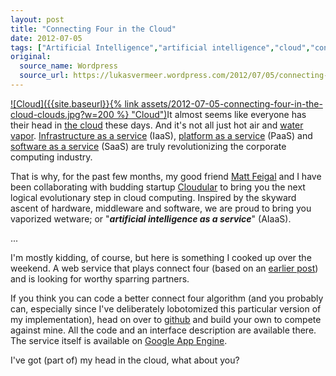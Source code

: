 ```yaml
---
layout: post
title: "Connecting Four in the Cloud"
date: 2012-07-05
tags: ["Artificial Intelligence","artificial intelligence","cloud","connect four","Java","web service"]
original:
  source_name: Wordpress
  source_url: https://lukasvermeer.wordpress.com/2012/07/05/connecting-four-in-the-cloud/
---
```


[![Cloud]({{site.baseurl}}{% link assets/2012-07-05-connecting-four-in-the-cloud-clouds.jpg?w=200 %} "Cloud")](http://www.flickr.com/photos/lukasvermeer/7081072117/)It almost seems like everyone has their head in [the cloud](https://cloud.oracle.com) these days. And it's not all just hot air and [water vapor](http://www.youtube.com/watch?v=UOEFXaWHppE). [Infrastructure as a service](http://en.wikipedia.org/wiki/Infrastructure_as_a_Service#Service_Models) (IaaS), [platform as a service](http://en.wikipedia.org/wiki/Platform_as_a_service) (PaaS) and [software as a service](http://en.wikipedia.org/wiki/Software_as_a_service) (SaaS) are truly revolutionizing the corporate computing industry.

That is why, for the past few months, my good friend [Matt Feigal](https://twitter.com/#!/mattfgl) and I have been collaborating with budding startup [Cloudular](http://www.ykombinator.com/13144/Cloudular) to bring you the next logical evolutionary step in cloud computing. Inspired by the skyward ascent of hardware, middleware and software, we are proud to bring you vaporized wetware; or "**_artificial intelligence as a service_**" (AIaaS).

...

I'm mostly kidding, of course, but here is something I cooked up over the weekend. A web service that plays connect four (based on an [earlier post](http://lukasvermeer.wordpress.com/2011/09/24/connect-four-and-minimax/)) and is looking for worthy sparring partners.

If you think you can code a better connect four algorithm (and you probably can, especially since I've deliberately lobotomized this particular version of my implementation), head on over to [github](https://github.com/lukasvermeer/connectfourservice) and build your own to compete against mine. All the code and an interface description are available there. The service itself is available on [Google App Engine](http://connectfourservice.appspot.com/).

I've got (part of) my head in the cloud, what about you?